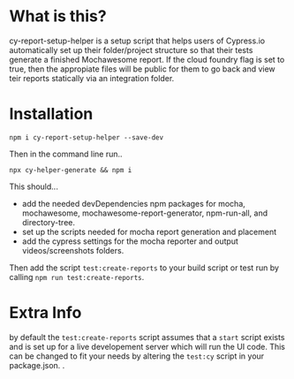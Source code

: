 # What is this?

cy-report-setup-helper is a setup script that helps users of Cypress.io automatically set up their folder/project structure so that their tests generate a finished Mochawesome report. If the cloud foundry flag is set to true, then the appropiate files will be public for them to go back and view teir reports statically via an integration folder. 

# Installation
`npm i cy-report-setup-helper --save-dev`

Then in the command line run..

`npx cy-helper-generate && npm i`

This should...
- add the needed devDependencies npm packages for mocha, mochawesome, mochawesome-report-generator, npm-run-all, and directory-tree.
- set up the scripts needed for mocha report generation and placement
- add the cypress settings for the mocha reporter and output videos/screenshots folders.

Then add the script `test:create-reports` to your build script or test run by calling `npm run test:create-reports`. 

# Extra Info
by default the `test:create-reports` script assumes that a `start` script exists and is set up for a live developement server which will run the UI code. This can be changed to fit your needs by altering the `test:cy` script in your package.json.
.